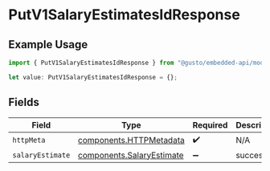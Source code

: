 # PutV1SalaryEstimatesIdResponse

## Example Usage

```typescript
import { PutV1SalaryEstimatesIdResponse } from "@gusto/embedded-api/models/operations/putv1salaryestimatesid.js";

let value: PutV1SalaryEstimatesIdResponse = {};
```

## Fields

| Field                                                                  | Type                                                                   | Required                                                               | Description                                                            |
| ---------------------------------------------------------------------- | ---------------------------------------------------------------------- | ---------------------------------------------------------------------- | ---------------------------------------------------------------------- |
| `httpMeta`                                                             | [components.HTTPMetadata](../../models/components/httpmetadata.md)     | :heavy_check_mark:                                                     | N/A                                                                    |
| `salaryEstimate`                                                       | [components.SalaryEstimate](../../models/components/salaryestimate.md) | :heavy_minus_sign:                                                     | successful                                                             |